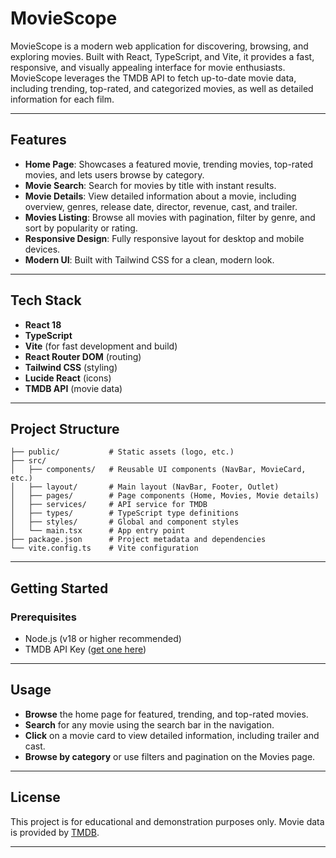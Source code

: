 # MovieScope

MovieScope is a modern web application for discovering, browsing, and exploring movies. Built with React, TypeScript, and Vite, it provides a fast, responsive, and visually appealing interface for movie enthusiasts. MovieScope leverages the TMDB API to fetch up-to-date movie data, including trending, top-rated, and categorized movies, as well as detailed information for each film.

---

## Features

- **Home Page**: Showcases a featured movie, trending movies, top-rated movies, and lets users browse by category.
- **Movie Search**: Search for movies by title with instant results.
- **Movie Details**: View detailed information about a movie, including overview, genres, release date, director, revenue, cast, and trailer.
- **Movies Listing**: Browse all movies with pagination, filter by genre, and sort by popularity or rating.
- **Responsive Design**: Fully responsive layout for desktop and mobile devices.
- **Modern UI**: Built with Tailwind CSS for a clean, modern look.

---

## Tech Stack

- **React 18**
- **TypeScript**
- **Vite** (for fast development and build)
- **React Router DOM** (routing)
- **Tailwind CSS** (styling)
- **Lucide React** (icons)
- **TMDB API** (movie data)

---

## Project Structure

```
├── public/           # Static assets (logo, etc.)
├── src/
│   ├── components/   # Reusable UI components (NavBar, MovieCard, etc.)
│   ├── layout/       # Main layout (NavBar, Footer, Outlet)
│   ├── pages/        # Page components (Home, Movies, Movie details)
│   ├── services/     # API service for TMDB
│   ├── types/        # TypeScript type definitions
│   ├── styles/       # Global and component styles
│   └── main.tsx      # App entry point
├── package.json      # Project metadata and dependencies
└── vite.config.ts    # Vite configuration

```

---

## Getting Started

### Prerequisites
- Node.js (v18 or higher recommended)
- TMDB API Key ([get one here](https://www.themoviedb.org/documentation/api))
---

## Usage
- **Browse** the home page for featured, trending, and top-rated movies.
- **Search** for any movie using the search bar in the navigation.
- **Click** on a movie card to view detailed information, including trailer and cast.
- **Browse by category** or use filters and pagination on the Movies page.

---

## License
This project is for educational and demonstration purposes only. Movie data is provided by [TMDB](https://www.themoviedb.org/).

---
